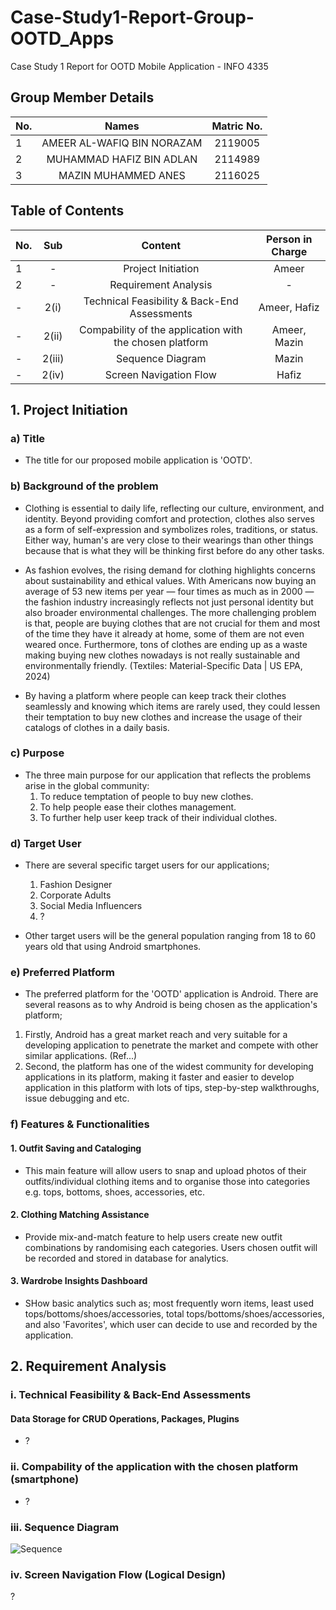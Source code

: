 # Case-Study1-Report-Group-OOTD_Apps
Case Study 1 Report for OOTD Mobile Application - INFO 4335
## Group Member Details 
| No.| Names                     | Matric No. |
|----|:-------------:            | :---------------:|
| 1 | AMEER AL-WAFIQ BIN NORAZAM | 2119005 |
| 2 | MUHAMMAD HAFIZ BIN ADLAN   | 2114989 |
| 3 | MAZIN MUHAMMED ANES        | 2116025 |

## Table of Contents
| No. | Sub| Content       | Person in Charge |
|-----|:--:|:-------------:|:----------:|
| 1 | - | Project Initiation  | Ameer | 
| 2 | - | Requirement Analysis| - |
| - | 2(i) | Technical Feasibility & Back-End Assessments | Ameer, Hafiz |
| - | 2(ii) | Compability of the application with the chosen platform | Ameer, Mazin |
| - | 2(iii) | Sequence Diagram | Mazin |
| - | 2(iv) | Screen Navigation Flow | Hafiz |


## 1. Project Initiation
### a) Title 
- The title for our proposed mobile application is 'OOTD'.

### b) Background of the problem
- Clothing is essential to daily life, reflecting our culture, environment, and identity. Beyond providing comfort and protection, clothes also serves as a form of self-expression and symbolizes roles, traditions, or status. Either way, human's are very close to their wearings than other things because that is what they will be thinking first before do any other tasks.

- As fashion evolves, the rising demand for clothing highlights concerns about sustainability and ethical values. With Americans now buying an average of 53 new items per year — four times as much as in 2000 — the fashion industry increasingly reflects not just personal identity but also broader environmental challenges. The more challenging problem is that, people are buying clothes that are not crucial for them and most of the time they have it already at home, some of them are not even weared once. Furthermore, tons of clothes are ending up as a waste making buying new clothes nowadays is not really sustainable and environmentally friendly. (Textiles: Material-Specific Data | US EPA, 2024)

- By having a platform where people can keep track their clothes seamlessly and knowing which items are rarely used, they could lessen their temptation to buy new clothes and increase the usage of their catalogs of clothes in a daily basis.

### c) Purpose
- The three main purpose for our application that reflects the problems arise in the global community:
  1. To reduce temptation of people to buy new clothes.
  2. To help people ease their clothes management.
  3. To further help user keep track of their individual clothes.

### d) Target User
- There are several specific target users for our applications;
  1. Fashion Designer
  2. Corporate Adults
  3. Social Media Influencers
  4. ?

- Other target users will be the general population ranging from 18 to 60 years old that using Android smartphones.

### e) Preferred Platform
- The preferred platform for the 'OOTD' application is Android. There are several reasons as to why Android is being chosen as the application's platform;
1. Firstly, Android has a great market reach and very suitable for a developing application to penetrate the market and compete with other similar applications. (Ref...)
2. Second, the platform has one of the widest community for developing applications in its platform, making it faster and easier to develop application in this platform with lots of tips, step-by-step walkthroughs, issue debugging and etc.

### f) Features & Functionalities
#### 1. Outfit Saving and Cataloging
- This main feature will allow users to snap and upload photos of their outfits/individual clothing items and to organise those into categories e.g. tops, bottoms, shoes, accessories, etc.
#### 2. Clothing Matching Assistance
- Provide mix-and-match feature to help users create new outfit combinations by randomising each categories. Users chosen outfit will be recorded and stored in database for analytics.
#### 3. Wardrobe Insights Dashboard
- SHow basic analytics such as; most frequently worn items, least used tops/bottoms/shoes/accessories, total tops/bottoms/shoes/accessories, and also 'Favorites', which user can decide to use and recorded by the application. 

## 2. Requirement Analysis
### i. Technical Feasibility & Back-End Assessments
#### Data Storage for CRUD Operations, Packages, Plugins
- ?

### ii. Compability of the application with the chosen platform (smartphone)
- ?

### iii. Sequence Diagram
![Sequence](https://github.com/user-attachments/assets/8b3364cd-94f6-4925-a853-970da5cb36c5)

### iv. Screen Navigation Flow (Logical Design)
?
